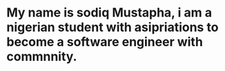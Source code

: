 # My name is sodiq Mustapha, i am a nigerian student with asipriations to become a software engineer with commnnity.
